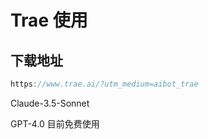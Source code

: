 # Trae 使用

## 下载地址

```js
https://www.trae.ai/?utm_medium=aibot_trae
```

Claude-3.5-Sonnet

GPT-4.0
目前免费使用
